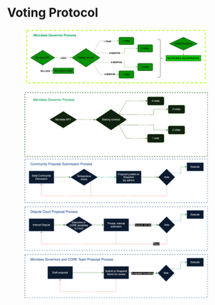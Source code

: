 # Voting Protocol

<figure><img src="../.gitbook/assets/image (1).png" alt=""><figcaption></figcaption></figure>

<figure><img src="../.gitbook/assets/OrgStructure3.drawio.png" alt=""><figcaption></figcaption></figure>
